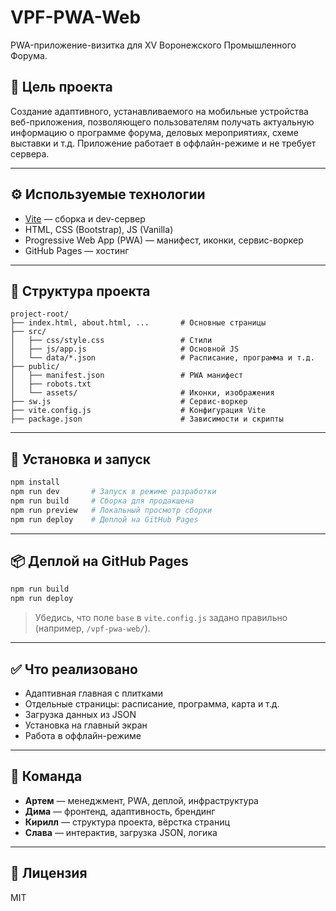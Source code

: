 # VPF-PWA-Web

PWA-приложение-визитка для XV Воронежского Промышленного Форума.

## 📌 Цель проекта

Создание адаптивного, устанавливаемого на мобильные устройства веб-приложения, позволяющего пользователям получать актуальную информацию о программе форума, деловых мероприятиях, схеме выставки и т.д. Приложение работает в оффлайн-режиме и не требует сервера.

---

## ⚙️ Используемые технологии

- [Vite](https://vitejs.dev/) — сборка и dev-сервер
- HTML, CSS (Bootstrap), JS (Vanilla)
- Progressive Web App (PWA) — манифест, иконки, сервис-воркер
- GitHub Pages — хостинг

---

## 📁 Структура проекта

```
project-root/
├── index.html, about.html, ...       # Основные страницы
├── src/
│   ├── css/style.css                 # Стили
│   ├── js/app.js                     # Основной JS
│   └── data/*.json                   # Расписание, программа и т.д.
├── public/
│   ├── manifest.json                 # PWA манифест
│   ├── robots.txt
│   └── assets/                       # Иконки, изображения
├── sw.js                             # Сервис-воркер
├── vite.config.js                    # Конфигурация Vite
├── package.json                      # Зависимости и скрипты
```

---

## 🚀 Установка и запуск

```bash
npm install
npm run dev       # Запуск в режиме разработки
npm run build     # Сборка для продакшена
npm run preview   # Локальный просмотр сборки
npm run deploy    # Деплой на GitHub Pages
```

---

## 📦 Деплой на GitHub Pages

```bash
npm run build
npm run deploy
```

> Убедись, что поле `base` в `vite.config.js` задано правильно (например, `/vpf-pwa-web/`).

---

## ✅ Что реализовано

- Адаптивная главная с плитками
- Отдельные страницы: расписание, программа, карта и т.д.
- Загрузка данных из JSON
- Установка на главный экран
- Работа в оффлайн-режиме

---

## 👥 Команда

- **Артем** — менеджмент, PWA, деплой, инфраструктура
- **Дима** — фронтенд, адаптивность, брендинг
- **Кирилл** — структура проекта, вёрстка страниц
- **Слава** — интерактив, загрузка JSON, логика

---

## 📄 Лицензия

MIT
